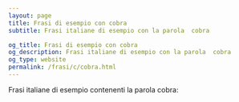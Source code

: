```yaml
---
layout: page
title: Frasi di esempio con cobra 
subtitle: Frasi italiane di esempio con la parola  cobra

og_title: Frasi di esempio con cobra 
og_description: Frasi italiane di esempio con la parola  cobra
og_type: website
permalink: /frasi/c/cobra.html
---
```


Frasi italiane di esempio contenenti la parola cobra:


